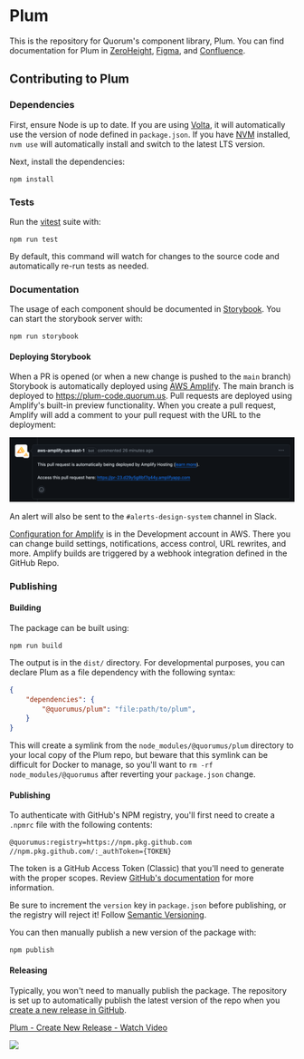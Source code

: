 # Plum

This is the repository for Quorum's component library, Plum. You can find documentation for Plum in [ZeroHeight](https://zeroheight.com/4a128e208/p/224e31-plum-design-system), [Figma](), and [Confluence](https://quorumanalytics.atlassian.net/wiki/spaces/DEVTEAM/pages/1289879592/DSGG).

## Contributing to Plum

### Dependencies
First, ensure Node is up to date. If you are using [Volta](https://volta.sh/), it will automatically use the version of node defined in `package.json`. If you have [NVM](https://github.com/nvm-sh/nvm) installed, `nvm use` will automatically install and switch to the latest LTS version.

Next, install the dependencies:
```shell
npm install
```

### Tests
Run the [vitest](https://vitest.dev/) suite with:

```shell
npm run test
```

By default, this command will watch for changes to the source code and automatically re-run tests as needed.

### Documentation
The usage of each component should be documented in [Storybook](https://storybook.js.org/). You can start the storybook server with:

```shell
npm run storybook
```

#### Deploying Storybook
When a PR is opened (or when a new change is pushed to the `main` branch) Storybook is automatically deployed using [AWS Amplify](https://aws.amazon.com/amplify/). The main branch is deployed to https://plum-code.quorum.us. Pull requests are deployed using Amplify's built-in preview functionality. When you create a pull request, Amplify will add a comment to your pull request with the URL to the deployment:

![Amplify adds a comment in your pull request](/.github/amplify-comment.png)

An alert will also be sent to the `#alerts-design-system` channel in Slack.

[Configuration for Amplify](https://us-east-1.console.aws.amazon.com/amplify/home?region=us-east-1#/d29y5g8bf7q44y) is in the Development account in AWS. There you can change build settings, notifications, access control, URL rewrites, and more. Amplify builds are triggered by a webhook integration defined in the GitHub Repo.

### Publishing

#### Building
The package can be built using:
```shell
npm run build
```
The output is in the `dist/` directory. For developmental purposes, you can declare Plum as a file dependency with the following syntax:
```json
{
    "dependencies": {
        "@quorumus/plum": "file:path/to/plum",
    }
}
```

This will create a symlink from the `node_modules/@quorumus/plum` directory to your local copy of the Plum repo, but beware that this symlink can be difficult for Docker to manage, so you'll want to `rm -rf node_modules/@quorumus` after reverting your `package.json` change.

#### Publishing
To authenticate with GitHub's NPM registry, you'll first need to create a `.npmrc` file with the following contents:
```
@quorumus:registry=https://npm.pkg.github.com
//npm.pkg.github.com/:_authToken={TOKEN}
```

The token is a GitHub Access Token (Classic) that you'll need to generate with the proper scopes. Review [GitHub's documentation](https://docs.github.com/en/packages/working-with-a-github-packages-registry/working-with-the-npm-registry#authenticating-to-github-packages) for more information.

Be sure to increment the `version` key in `package.json` before publishing, or the registry will reject it! Follow [Semantic Versioning](https://semver.org/).

You can then manually publish a new version of the package with:
```shell
npm publish
```

#### Releasing
Typically, you won't need to manually publish the package. The repository is set up to automatically publish the latest version of the repo when you [create a new release in GitHub](https://github.com/QuorumUS/plum/releases/new).

<div>
    <a href="https://www.loom.com/share/dbd161e117694643b6dcfa12f5ec3e0d">
      <p>Plum - Create New Release - Watch Video</p>
    </a>
    <a href="https://www.loom.com/share/dbd161e117694643b6dcfa12f5ec3e0d">
      <img style="max-width:300px;" src="https://cdn.loom.com/sessions/thumbnails/dbd161e117694643b6dcfa12f5ec3e0d-with-play.gif">
    </a>
  </div>
